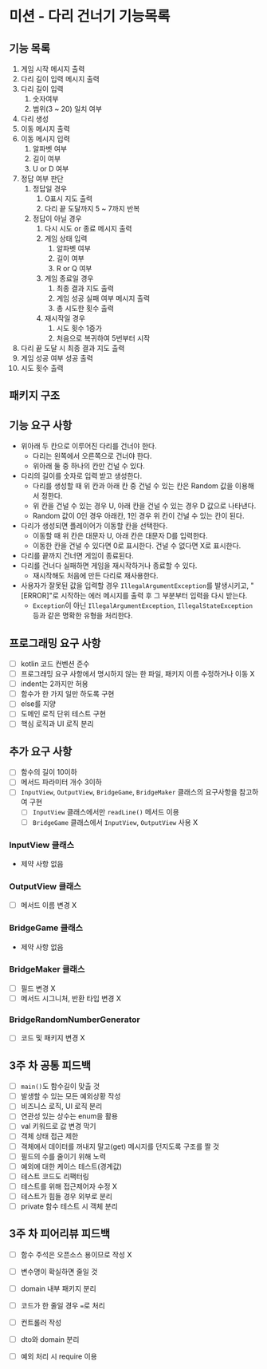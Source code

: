 # 미션 - 다리 건너기 기능목록

## 기능 목록

1. 게임 시작 메시지 출력
2. 다리 길이 입력 메시지 출력
3. 다리 길이 입력
   1. 숫자여부
   2. 범위(3 ~ 20) 일치 여부
4. 다리 생성
5. 이동 메시지 출력
6. 이동 메시지 입력
   1. 알파벳 여부
   2. 길이 여부
   3. U or D 여부
7. 정답 여부 판단
   1. 정답일 경우
      1. O표시 지도 출력
      2. 다리 끝 도달까지 5 ~ 7까지 반복
   2. 정답이 아닐 경우
      1. 다시 시도 or 종료 메시지 출력
      2. 게임 상태 입력
         1. 알파벳 여부
         2. 길이 여부
         3. R or Q 여부
      3. 게임 종료일 경우
         1. 최종 결과 지도 출력
         2. 게임 성공 실패 여부 메시지 출력
         3. 총 시도한 횟수 출력
      4. 재시작일 경우
         1. 시도 횟수 1증가
         2. 처음으로 복귀하여 5번부터 시작
8. 다리 끝 도달 시 최종 결과 지도 출력
9. 게임 성공 여부 성공 출력
10. 시도 횟수 출력

## 패키지 구조



## 기능 요구 사항

- 위아래 두 칸으로 이루어진 다리를 건너야 한다.
  - 다리는 왼쪽에서 오른쪽으로 건너야 한다.
  - 위아래 둘 중 하나의 칸만 건널 수 있다.
- 다리의 길이를 숫자로 입력 받고 생성한다.
  - 다리를 생성할 때 위 칸과 아래 칸 중 건널 수 있는 칸은 Random 값을 이용해서 정한다.
  - 위 칸을 건널 수 있는 경우 U, 아래 칸을 건널 수 있는 경우 D 값으로 나타낸다.
  - Random 값이 0인 경우 아래칸, 1인 경우 위 칸이 건널 수 있는 칸이 된다.
- 다리가 생성되면 플레이어가 이동할 칸을 선택한다.
  - 이동할 때 위 칸은 대문자 U, 아래 칸은 대문자 D를 입력한다.
  - 이동한 칸을 건널 수 있다면 0로 표시한다. 건널 수 없다면 X로 표시한다.
- 다리를 끝까지 건너면 게임이 종료된다.
- 다리를 건너다 실패하면 게임을 재시작하거나 종료할 수 있다.
  - 재시작해도 처음에 만든 다리로 재사용한다.
- 사용자가 잘못된 값을 입력할 경우 `IllegalArgumentException`를 발생시키고, "[ERROR]"로 시작하는 에러 메시지를 출력 후 그 부분부터 입력을 다시 받는다.
    - `Exception`이 아닌 `IllegalArgumentException`, `IllegalStateException` 등과 같은 명확한 유형을 처리한다.

## 프로그래밍 요구 사항

- [ ] kotlin 코드 컨벤션 준수
- [ ] 프로그래밍 요구 사항에서 명시하지 않는 한 파일, 패키지 이름 수정하거나 이동 X
- [ ] indent는 2까지만 허용
- [ ] 함수가 한 가지 일만 하도록 구현
- [ ] else를 지양
- [ ] 도메인 로직 단위 테스트 구현
- [ ] 핵심 로직과 UI 로직 분리

## 추가 요구 사항

- [ ] 함수의 길이 10이하
- [ ] 메서드 파라미터 개수 3이하
- [ ] `InputView`, `OutputView`, `BridgeGame`, `BridgeMaker` 클래스의 요구사항을 참고하여 구현
  - [ ] `InputView` 클래스에서만 `readLine()` 메서드 이용
  - [ ] `BridgeGame` 클래스에서 `InputView`, `OutputView` 사용 X

### InputView 클래스

- 제약 사항 없음

### OutputView 클래스

- [ ] 메서드 이름 변경 X

### BridgeGame 클래스

- 제약 사항 없음

### BridgeMaker 클래스

- [ ] 필드 변경 X
- [ ] 메서드 시그니처, 반환 타입 변경 X

### BridgeRandomNumberGenerator

- [ ] 코드 및 패키지 변경 X

## 3주 차 공통 피드백

- [ ] `main()`도 함수길이 맞출 것
- [ ] 발생할 수 있는 모든 예외상황 작성
- [ ] 비즈니스 로직, UI 로직 분리
- [ ] 연관성 있는 상수는 enum을 활용
- [ ] val 키워드로 값 변경 막기
- [ ] 객체 상태 접근 제한
- [ ] 객체에서 데이터를 꺼내지 말고(get) 메시지를 던지도록 구조를 짤 것
- [ ] 필드의 수를 줄이기 위해 노력
- [ ] 예외에 대한 케이스 테스트(경계값)
- [ ] 테스트 코드도 리팩터링
- [ ] 테스트를 위해 접근제어자 수정 X
- [ ] 테스트가 힘들 경우 외부로 분리
- [ ] private 함수 테스트 시 객체 분리

## 3주 차 피어리뷰 피드백
- [ ] 함수 주석은 오픈소스 용이므로 작성 X
- [ ] 변수명이 확실하면 줄일 것
- [ ] domain 내부 패키지 분리
- [ ] 코드가 한 줄일 경우 `=`로 처리
- [ ] 컨트롤러 작성
- [ ] dto와 domain 분리
- [ ] 예외 처리 시 require 이용

